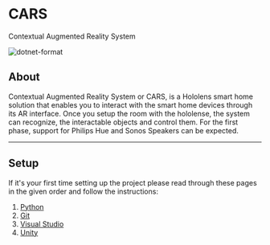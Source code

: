 # CARS
Contextual Augmented Reality System

![dotnet-format](https://github.com/ANURAG-GARGEYA/CARS/workflows/Lint%20Code%20Base/badge.svg)

## About

Contextual Augmented Reality System or CARS, is a Hololens smart home solution that enables you to interact with the smart home devices through its AR interface. Once you setup the room with the hololense, the system can recognize, the interactable objects and control them. For the first phase, support for Philips Hue and Sonos Speakers can be expected.

---
## Setup
If it's your first time setting up the project please read through these pages in the given order and follow the instructions:
1. [Python](/Help/Python.md)
2. [Git](/Help/Git.md)
3. [Visual Studio](/Help/VS.md)
4. [Unity](/Help/Unity.md)
